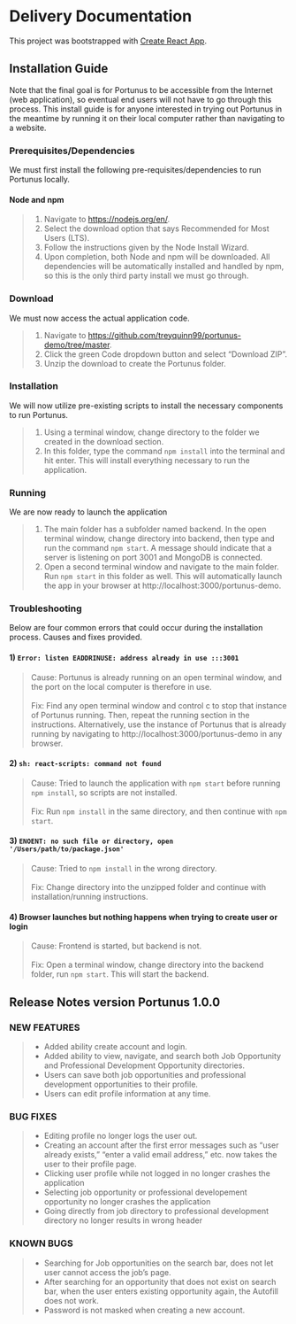 # Delivery Documentation

This project was bootstrapped with [Create React App](https://github.com/facebook/create-react-app).

## Installation Guide
Note that the final goal is for Portunus to be accessible from the Internet (web application), so eventual end users will not have to go through this process. This install guide is for anyone interested in trying out Portunus in the meantime by running it on their local computer rather than navigating to a website.

### Prerequisites/Dependencies

We must first install the following pre-requisites/dependencies to run Portunus locally.
#### Node and npm
  >1)	Navigate to https://nodejs.org/en/.
  >2)	Select the download option that says Recommended for Most Users (LTS).
  >3)	Follow the instructions given by the Node Install Wizard.
  >4)	Upon completion, both Node and npm will be downloaded.
All dependencies will be automatically installed and handled by npm, so this is the only third party install we must go through.

### Download
We must now access the actual application code.
  >1)	Navigate to https://github.com/treyquinn99/portunus-demo/tree/master.
  >2)	Click the green Code dropdown button and select “Download ZIP”.
  >3)	Unzip the download to create the Portunus folder. 

### Installation 
We will now utilize pre-existing scripts to install the necessary components to run Portunus.
  >1)	Using a terminal window, change directory to the folder we created in the download section.
  >2)	In this folder, type the command `npm install` into the terminal and hit enter. This will install everything necessary to run the application.

### Running
We are now ready to launch the application
  >1)	The main folder has a subfolder named backend. In the open terminal window, change directory into backend, then type and run the command `npm start`. A message should indicate that a server is listening on port 3001 and MongoDB is connected.
  >2)	Open a second terminal window and navigate to the main folder. Run `npm start` in this folder as well. This will automatically launch the app in your browser at http://localhost:3000/portunus-demo. 

### Troubleshooting
Below are four common errors that could occur during the installation process. Causes and fixes provided.

#### 1) `Error: listen EADDRINUSE: address already in use :::3001`
  >Cause: Portunus is already running on an open terminal window, and the port on the local computer is therefore in use.\
  \
  >Fix: Find any open terminal window and control c to stop that instance of Portunus running. Then, repeat the running section in the instructions. Alternatively, use the instance of Portunus that is already running by navigating to http://localhost:3000/portunus-demo in any browser.


#### 2) `sh: react-scripts: command not found`
  >Cause: Tried to launch the application with `npm start` before running `npm install`, so scripts are not installed.\
  \
  >Fix: Run `npm install` in the same directory, and then continue with `npm start`.


#### 3) `ENOENT: no such file or directory, open '/Users/path/to/package.json'`

  >Cause: Tried to `npm install` in the wrong directory.\
  \
  >Fix: Change directory into the unzipped folder and continue with installation/running instructions.

#### 4) Browser launches but nothing happens when trying to create user or login

  >Cause: Frontend is started, but backend is not.\
  \
  >Fix: Open a terminal window, change directory into the backend folder, run `npm start`. This will start the backend.

## Release Notes version Portunus 1.0.0
### NEW FEATURES
>* Added ability create account and login.
>* Added ability to view, navigate, and search both Job Opportunity and Professional Development Opportunity directories.
>* Users can save both job opportunities and professional development opportunities to their profile.
>* Users can edit profile information at any time.

### BUG FIXES
>* Editing profile no longer logs the user out.
>* Creating an account after the first error messages such as “user already exists,” “enter a valid email address,” etc. now takes the user to their profile page.
>* Clicking user profile while not logged in no longer crashes the application
>* Selecting job opportunity or professional developement opportunity no longer crashes the application
>* Going directly from job directory to professional development directory no longer results in wrong header
### KNOWN BUGS

>* Searching for Job opportunities on the search bar, does not let user cannot access the job’s page.
>* After searching for an opportunity that does not exist on search bar, when the user enters existing opportunity again, the Autofill does not work.
>* Password is not masked when creating a new account.







